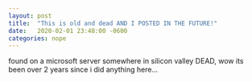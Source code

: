 ```yaml
---
layout: post
title:  "This is old and dead AND I POSTED IN THE FUTURE!"
date:   2020-02-01 23:48:00 -0600
categories: nope
---
```


found on a microsoft server somewhere in silicon valley DEAD, wow its been over 2 years since i did anything here...
